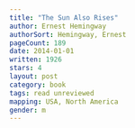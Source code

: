 ```yaml
---
title: "The Sun Also Rises"
author: Ernest Hemingway
authorSort: Hemingway, Ernest
pageCount: 189
date: 2014-01-01
written: 1926
stars: 4
layout: post
category: book
tags: read unreviewed
mapping: USA, North America
gender: m
---
```

